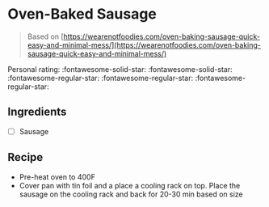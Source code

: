 <!-- Do not modify sections with "AUTO-*". They are updated by make.py -->

# Oven-Baked Sausage

> Based on [https://wearenotfoodies.com/oven-baking-sausage-quick-easy-and-minimal-mess/](https://wearenotfoodies.com/oven-baking-sausage-quick-easy-and-minimal-mess/)

<!-- rating=2; (User can specify rating on scale of 1-5) -->
<!-- AUTO-UserRating -->
Personal rating: :fontawesome-solid-star: :fontawesome-solid-star: :fontawesome-regular-star: :fontawesome-regular-star: :fontawesome-regular-star:
<!-- /AUTO-UserRating -->

<!-- TODO: Capture image for Oven-Baked Sausage -->

## Ingredients

* [ ] Sausage

## Recipe

* Pre-heat oven to 400F
* Cover pan with tin foil and a place a cooling rack on top. Place the sausage on the cooling rack and back for 20-30 min based on size
